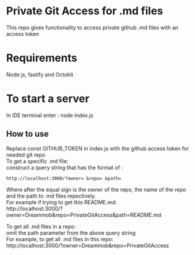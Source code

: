# Private Git Access for .md files
This repo gives functionality to access private github .md files with an access token

# Requirements
Node js, fastify and Octokit

# To start a server
In IDE terminal enter : node index.js

## How to use
Replace const GITHUB_TOKEN in index.js with the github access token for needed git repo\
To get a specific .md file:\
construct a query string that has the format of :
<!-- embedme-ignore-next -->
```
http://localhost:3000/?owner= &repo= &path=
```
Where after the equal sign is the owner of the repo, the name of the repo and the path to .md files repectively.\
For example if trying to get this README.md:\
http://localhost:3000/?owner=Dreammob&repo=PrivateGitAccess&path=README.md


To get all .md files in a repo:\
omit the path parameter from the above query string\
For example, to get all .md files in this repo:\
http://localhost:3000/?owner=Dreammob&repo=PrivateGitAccess




